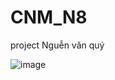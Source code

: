 # CNM_N8
project Nguễn văn quý 

![image](https://github.com/vanquy1410/CNM_N8/assets/107338607/ae9b6629-ffd2-4d18-a5cf-84917bed4f05)
